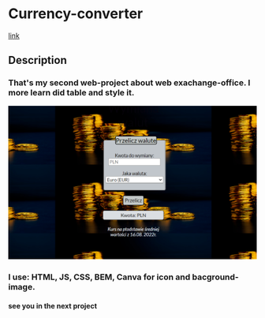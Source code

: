 # Currency-converter

[link](https://mateuszowczarek28.github.io/-exchange-office/)

## Description
### That's my second web-project about web exachange-office. I more learn did table and style it.

![web view](https://github.com/MateuszOwczarek28/-exchange-office/blob/main/picture/scan.png)

### I use: HTML, JS, CSS, BEM, Canva for icon and bacground- image.

#### see you in the next project
